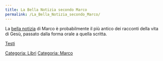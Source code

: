 ```yaml
---
title: La Bella Notizia secondo Marco
permalink: /La_Bella_Notizia_secondo_Marco/
---
```


La [bella notizia](/G/bella_notizia "wikilink") di Marco è probabilmente il più antico dei racconti della vita di Gesù, passato dalla forma orale a quella scritta.

[Testi](/:Categoria:Marco "wikilink")

[Categoria: Libri](/Categoria:_Libri "wikilink") [Categoria: Marco](/Categoria:_Marco "wikilink")